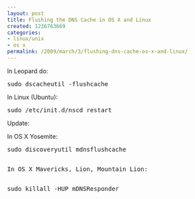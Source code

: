 ```yaml
---
layout: post
title: Flushing the DNS Cache in OS X and Linux
created: 1236763669
categories:
- linux/unix
- os x
permalink: /2009/march/3/flushing-dns-cache-os-x-and-linux/
---
```

In Leopard do:
<pre>
sudo dscacheutil -flushcache
</pre>
In Linux (Ubuntu):
<pre>
sudo /etc/init.d/nscd restart
</pre>

Update:

In OS X Yosemite:
<pre>
sudo discoveryutil mdnsflushcache
<pre>

In OS X Mavericks, Lion, Mountain Lion:

<pre>
sudo killall -HUP mDNSResponder
<pre>

